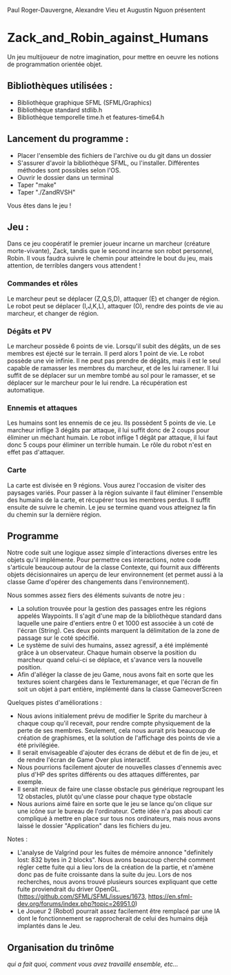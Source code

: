 Paul Roger-Dauvergne, Alexandre Vieu et Augustin Nguon présentent
# Zack_and_Robin_against_Humans

Un jeu multijoueur de notre imagination, pour mettre en oeuvre les notions de programmation orientée objet.
## Bibliothèques utilisées : 
* Bibliothèque graphique SFML (SFML/Graphics)
* Bibliothèque standard stdlib.h
* Bibliothèque temporelle time.h et features-time64.h

## Lancement du programme : 
* Placer l'ensemble des fichiers de l'archive ou du git dans un dossier
* S'assurer d'avoir la bibliothèque SFML, ou l'installer. Différentes méthodes sont possibles selon l'OS.
* Ouvrir le dossier dans un terminal
* Taper "make"
* Taper "./ZandRVSH"

Vous êtes dans le jeu !

## Jeu :
Dans ce jeu coopératif le premier joueur incarne un marcheur (créature morte-vivante), Zack, tandis que le second incarne son robot personnel, Robin.
Il vous faudra suivre le chemin pour atteindre le bout du jeu, mais attention, de terribles dangers vous attendent !

### Commandes et rôles
Le marcheur peut se déplacer (Z,Q,S,D), attaquer (E) et changer de région.
Le robot peut se déplacer (I,J,K,L), attaquer (O), rendre des points de vie au marcheur, et changer de région.

### Dégâts et PV
Le marcheur possède 6 points de vie. Lorsqu'il subit des dégâts, un de ses membres est éjecté sur le terrain. Il perd alors 1 point de vie.
Le robot possède une vie infinie. Il ne peut pas prendre de dégâts, mais il est le seul capable de ramasser les membres du marcheur, et de les lui ramener.
Il lui suffit de se déplacer sur un membre tombé au sol pour le ramasser, et se déplacer sur le marcheur pour le lui rendre. La récupération est automatique.

### Ennemis et attaques
Les humains sont les ennemis de ce jeu. Ils possèdent 5 points de vie. 
Le marcheur inflige 3 dégâts par attaque, il lui suffit donc de 2 coups pour éliminer un méchant humain.
Le robot inflige 1 dégât par attaque, il lui faut donc 5 coups pour éliminer un terrible humain. Le rôle du robot n'est en effet pas d'attaquer.

### Carte
La carte est divisée en 9 régions. Vous aurez l'occasion de visiter des paysages variés.
Pour passer à la région suivante il faut éliminer l'ensemble des humains de la carte, et récupérer tous les membres perdus. Il suffit ensuite de suivre le chemin. Le jeu se termine quand vous atteignez la fin du chemin sur la dernière région.

## Programme
Notre code suit une logique assez simple d'interactions diverses entre les objets qu'il implémente. 
Pour permettre ces interactions, notre code s'articule beaucoup autour de la classe Contexte, qui fournit aux différents objets décisionnaires un aperçu de leur environnement (et permet aussi à la classe Game d'opérer des changements dans l'environnement).

Nous sommes assez fiers des éléments suivants de notre jeu :
- La solution trouvée pour la gestion des passages entre les régions appelés Waypoints. Il s'agit d'une map de la bibliothèque standard dans laquelle une paire d'entiers entre 0 et 1000 est associée à un coté de l'écran (String). Ces deux points marquent la délimitation de la zone de passage sur le coté spécifié.
- Le système de suivi des humains, assez agressif, a été implémenté grâce à un observateur. Chaque humain observe la position du marcheur quand celui-ci se déplace, et s'avance vers la nouvelle position.
- Afin d'alléger la classe de jeu Game, nous avons fait en sorte que les textures soient chargées dans le Texturemanager, et que l'écran de fin soit un objet à part entière, implémenté dans la classe GameoverScreen

Quelques pistes d'améliorations :
- Nous avions initialement prévu de modifier le Sprite du marcheur à chaque coup qu'il recevait, pour rendre compte physiquement de la perte de ses membres. Seulement, cela nous aurait pris beaucoup de création de graphismes, et la solution de l'affichage des points de vie a été privilégiée.
- Il serait envisageable d'ajouter des écrans de début et de fin de jeu, et de rendre l'écran de Game Over plus interactif.
- Nous pourrions facilement ajouter de nouvelles classes d'ennemis avec plus d'HP des sprites différents ou des attaques différentes, par exemple.
- Il serait mieux de faire une classe obstacle pus générique regroupant les 12 obstacles, plutôt qu'une classe pour chaque type obstacle
- Nous aurions aimé faire en sorte que le jeu se lance qu'on clique sur une icône sur le bureau de l'ordinateur. Cette idée n'a pas abouti car compliqué à mettre en place sur tous nos ordinateurs, mais nous avons laissé le dossier "Application" dans les fichiers du jeu.

Notes :
- L'analyse de Valgrind pour les fuites de mémoire annonce "definitely lost: 832 bytes in 2 blocks". Nous avons beaucoup cherché comment régler cette fuite qui a lieu lors de la création de la partie, et n'amène donc pas de fuite croissante dans la suite du jeu. Lors de nos recherches, nous avons trouvé plusieurs sources expliquant que cette fuite proviendrait du driver OpenGL. (https://github.com/SFML/SFML/issues/1673, https://en.sfml-dev.org/forums/index.php?topic=26951.0)
- Le Joueur 2 (Robot) pourrait assez facilement être remplacé par une IA dont le fonctionnement se rapprocherait de celui des humains déjà implantés dans le Jeu.


## Organisation du trinôme
*qui a fait quoi, comment vous avez travaillé ensemble, etc...*


